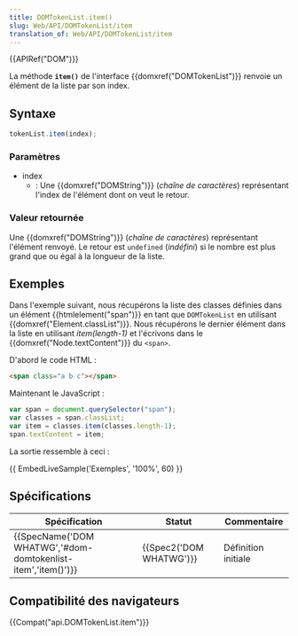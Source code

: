 ```yaml
---
title: DOMTokenList.item()
slug: Web/API/DOMTokenList/item
translation_of: Web/API/DOMTokenList/item
---
```

{{APIRef("DOM")}}

La méthode **`item()`** de l'interface {{domxref("DOMTokenList")}} renvoie un élément de la liste par son index.

## Syntaxe

```js
tokenList.item(index);
```

### Paramètres

- index
  - : Une {{domxref("DOMString")}} (_chaîne de caractères_) représentant l'index de l'élément dont on veut le retour.

### Valeur retournée

Une {{domxref("DOMString")}} (_chaîne de caractères_) représentant l'élément renvoyé. Le retour est `undefined` (_indéfini_) si le nombre est plus grand que ou égal à la longueur de la liste.

## Exemples

Dans l'exemple suivant, nous récupérons la liste des classes définies dans un élément {{htmlelement("span")}} en tant que `DOMTokenList` en utilisant {{domxref("Element.classList")}}. Nous récupérons le dernier élément dans la liste en utilisant _item(length-1)_ et l'écrivons dans le {{domxref("Node.textContent")}} du `<span>`.

D'abord le code HTML :

```html
<span class="a b c"></span>
```

Maintenant le JavaScript :

```js
var span = document.querySelector("span");
var classes = span.classList;
var item = classes.item(classes.length-1);
span.textContent = item;
```

La sortie ressemble à ceci :

{{ EmbedLiveSample('Exemples', '100%', 60) }}

## Spécifications

| Spécification                                                                    | Statut                           | Commentaire         |
| -------------------------------------------------------------------------------- | -------------------------------- | ------------------- |
| {{SpecName('DOM WHATWG','#dom-domtokenlist-item','item()')}} | {{Spec2('DOM WHATWG')}} | Définition initiale |

## Compatibilité des navigateurs

{{Compat("api.DOMTokenList.item")}}
